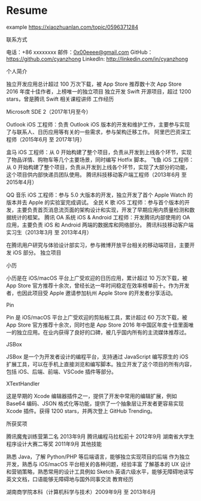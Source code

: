 # Resume

example https://xiaozhuanlan.com/topic/0596371284

联系方式

电话：+86 xxxxxxxx 邮件：0x00eeee@gmail.com
GitHub：https://github.com/cyanzhong LinkedIn: http://linkedin.com/in/cyanzhong

个人简介

独立开发应用总计超过 100 万次下载，被 App Store 推荐数十次
App Store 2016 年度十佳作者，上榜唯一的独立项目
独立开发 Swift 开源项目，超过 1200 stars，曾是腾讯 Swift 相关课程讲师
工作经历

Microsoft SDE 2（2017年1月至今）

Outlook iOS 工程师：负责 Outlook iOS 版本的开发和维护工作，主要参与实现了与联系人、日历应用等有关的一些需求，参与架构迁移工作。
阿里巴巴资深工程师（2015年6月 至 2017年1月）

盒马 iOS 工程师：从 0 开始构建了整个项目，负责从开发到上线各个环节，实现了物品详情、购物车等几个主要场景，同时编写 Hotfix 脚本。
飞鱼 iOS 工程师：从 0 开始构建了整个项目，负责从开发到上线各个环节，实现了大部分的功能，这个项目供内部快递员团队使用。
腾讯科技移动客户端工程师（2013年6月 至 2015年4月）

QQ 音乐 iOS 工程师：参与 5.0 大版本的开发，独立开发了首个 Apple Watch 的版本并去 Apple 的实验室完成调试。
全民 K 歌 iOS 工程师：参与首个版本的开发，主要负责首页消息流页面的架构设计和实现，开发了早期应用内质量检测和数据统计的框架。
腾讯 OA 系统 iOS & Android 工程师：开发腾讯内部使用的 OA 应用，主要负责 iOS 和 Android 两端的数据库和网络部分。
腾讯科技移动客户端实习生（2013年3月 至 2013年4月）

在腾讯用户研究与体验设计部实习，参与微博开放平台相关的移动端项目，主要开发 iOS 部分。
独立项目

小历

小历是在 iOS/macOS 平台上广受欢迎的日历应用，累计超过 10 万次下载，被 App Store 官方推荐十余次，曾经长达一年时间稳定在效率榜单前十。作为开发者，也因此项目受 Apple 邀请参加杭州 Apple Store 的开发者分享活动。

Pin

Pin 是 iOS/macOS 平台上广受欢迎的剪贴板工具，累计超过 60 万次下载，被 App Store 官方推荐十余次，同时也是 App Store 2016 年中国区年度十佳里面唯一的独立应用。在业内获得了良好的口碑，被几乎国内所有的主流媒体推荐过。

JSBox

JSBox 是一个为开发者设计的编程平台，支持通过 JavaScript 编写原生的 iOS 扩展工具，可以在手机上直接浏览和编写脚本。独立开发了这个项目的所有内容，包括 iOS、后端、前端、VSCode 插件等部分。

XTextHandler

这是早期的 Xcode 编辑器插件之一，提供了开发中常用的编辑扩展，例如 Base64 编码、JSON 格式化等功能，提供了一个抽象层让开发者更容易实现 Xcode 插件。获得 1200 stars，并两次登上 GitHub Trending。

所获奖项

腾讯魔鬼训练营第二名 2013年9月
腾讯编程马拉松前十 2012年9月
湖南省大学生程序设计大赛二等奖 2011年9月
其他技能

熟悉 Java，了解 Python/PHP 等后端语言，能够独立实现项目的后端
作为独立开发，熟悉与 iOS/macOS 平台相关的各种问题，经验丰富
了解基本的 UX 设计和营销策略，熟悉常用的设计工具例如 Sketch
英语六级水平，能够无障碍地读写英文文档，口语能够无障碍地与国外同事交流
教育经历

湖南商学院本科（计算机科学与技术）2009年9月 至 2013年6月
